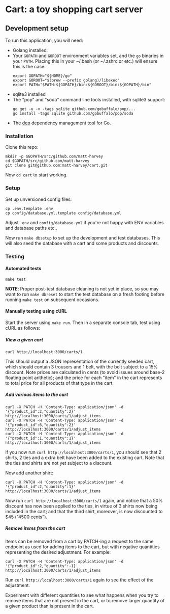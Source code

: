 # Cart: a toy shopping cart server

## Development setup

To run this application, you will need:

* Golang installed.
* Your `GOPATH` and `GOROOT` environment variables set, and the `go` binaries in your `PATH`. Placing
  this in your ~/.bash (or ~/.zshrc or etc.) will ensure this is the case:
  ```
  export GOPATH="${HOME}/go"
  export GOROOT="$(brew --prefix golang)/libexec"
  export PATH="$PATH:${GOPATH}/bin:${GOROOT}/bin:${GOPATH}/bin"
  ```
* sqlite3 installed
* The "pop" and "soda" command line tools installed, with sqlite3 support:
  ```
  go get -u -v -tags sqlite github.com/gobuffalo/pop/...
  go install -tags sqlite github.com/gobuffalo/pop/soda
  ```
* The [dep](https://github.com/golang/dep) dependency management tool for Go.

### Installation

Clone this repo:

```
mkdir -p $GOPATH/src/github.com/matt-harvey
cd $GOPATH/src/github.com/matt-harvey
git clone git@github.com:matt-harvey/cart.git
```

Now `cd cart` to start working.

### Setup

Set up unversioned config files:

```
cp .env.template .env
cp config/database.yml.template config/database.yml
```

Adjust `.env` and `config/database.yml` if you're not happy with ENV variables and
database paths etc..

Now run `make dbsetup` to set up the development and test databases. This will also
seed the database with a cart and some products and discounts.

### Testing

#### Automated tests

`make test`

**NOTE**: Proper post-test database cleaning is not yet in place, so you may want to run
`make dbreset` to start the test database on a fresh footing before running `make test` on
subsequent occasions.

#### Manually testing using cURL

Start the server using `make run`. Then in a separate console tab, test using cURL as
follows:

##### View a given cart

`curl http://localhost:3000/carts/1`

This should output a JSON representation of the currently seeded cart, which should contain
3 trousers and 1 belt, with the belt subject to a 15% discount. Note prices are calculated in
cents (to avoid issues around base-2 floating point arithetic); and the price for each
"item" in the cart represents to total price for all products of that type in the cart.

##### Add various items to the cart

```
curl -X PATCH -H 'Content-Type: application/json' -d '{"product_id":2,"quantity":2}' http://localhost:3000/carts/1/adjust_items
curl -X PATCH -H 'Content-Type: application/json' -d '{"product_id":6,"quantity":2}' http://localhost:3000/carts/1/adjust_items
curl -X PATCH -H 'Content-Type: application/json' -d '{"product_id":1,"quantity":1}' http://localhost:3000/carts/1/adjust_items
```

If you now run `curl http://localhost:3000/carts/1`, you should see that 2 shirts, 2 ties and a
extra belt have been added to the existing cart. Note that the ties and shirts are not yet subject to a
discount.

Now add another shirt:

```
curl -X PATCH -H 'Content-Type: application/json' -d '{"product_id":2,"quantity":1}' http://localhost:3000/carts/1/adjust_items
```

Now run `curl http://localhost:3000/carts/1` again, and notice that a 50% discount has now been
applied to the ties, in virtue of 3 shirts now being included in the cart; and that the third shirt,
moreover, is now discounted to $45 ("4500 cents").

##### Remove items from the cart

Items can be removed from a cart by PATCH-ing a request to the same endpoint as used for adding items to the cart,
but with negative quantities representing the desired adjustment. For example:

```
curl -X PATCH -H 'Content-Type: application/json' -d '{"product_id":2,"quantity":-1}' http://localhost:3000/carts/1/adjust_items
```

Run `curl http://localhost:3000/carts/1` again to see the effect of the adjustment.

Experiment with different quantities to see what happens when you try to remove items that are not
present in the cart, or to remove larger quantity of a given product than is present in the cart.

